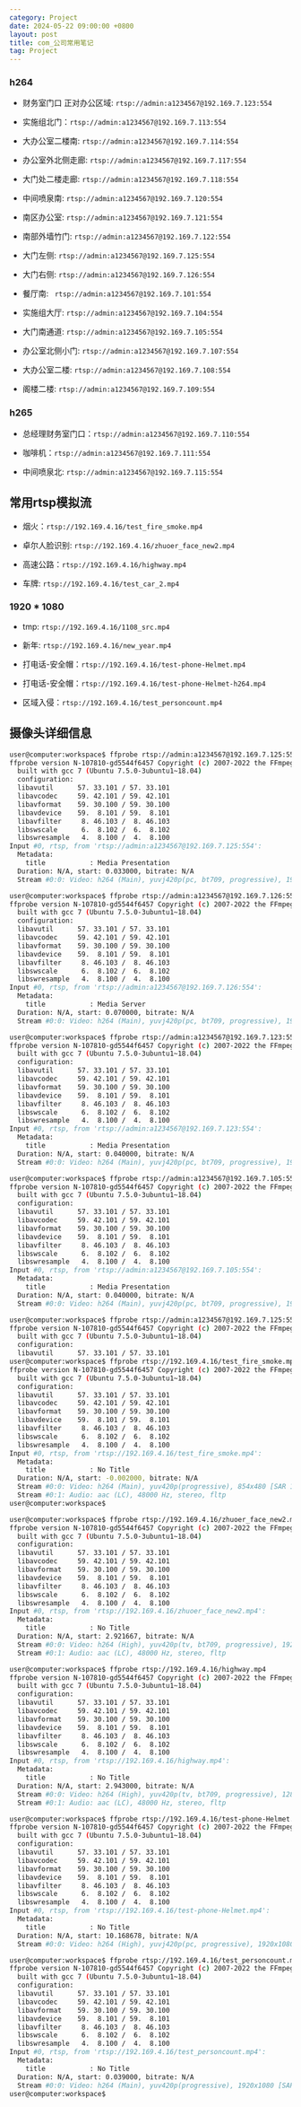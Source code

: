 ```yaml
---
category: Project
date: 2024-05-22 09:00:00 +0800
layout: post
title: com_公司常用笔记
tag: Project
---
```


### h264

+ 财务室门口 正对办公区域: `rtsp://admin:a1234567@192.169.7.123:554`

+ 实施组北门：`rtsp://admin:a1234567@192.169.7.113:554`

+ 大办公室二楼南: `rtsp://admin:a1234567@192.169.7.114:554`

+ 办公室外北侧走廊: `rtsp://admin:a1234567@192.169.7.117:554`

+ 大门处二楼走廊: `rtsp://admin:a1234567@192.169.7.118:554`

+ 中间喷泉南: `rtsp://admin:a1234567@192.169.7.120:554`

+ 南区办公室: `rtsp://admin:a1234567@192.169.7.121:554`

+ 南部外墙竹门: `rtsp://admin:a1234567@192.169.7.122:554`

+ 大门左侧: `rtsp://admin:a1234567@192.169.7.125:554`

+ 大门右侧: `rtsp://admin:a1234567@192.169.7.126:554`

+ 餐厅南: ` rtsp://admin:a1234567@192.169.7.101:554`

+ 实施组大厅: `rtsp://admin:a1234567@192.169.7.104:554`

+ 大门南通道: `rtsp://admin:a1234567@192.169.7.105:554`

+ 办公室北侧小门: ` rtsp://admin:a1234567@192.169.7.107:554 `

+ 大办公室二楼: ` rtsp://admin:a1234567@192.169.7.108:554 `

+ 阁楼二楼: ` rtsp://admin:a1234567@192.169.7.109:554 `

### h265

+ 总经理财务室门口：`rtsp://admin:a1234567@192.169.7.110:554`

+ 咖啡机：`rtsp://admin:a1234567@192.169.7.111:554`

+ 中间喷泉北: `rtsp://admin:a1234567@192.169.7.115:554`

## 常用rtsp模拟流

+ 烟火：`rtsp://192.169.4.16/test_fire_smoke.mp4`

+ 卓尔人脸识别: `rtsp://192.169.4.16/zhuoer_face_new2.mp4`

+ 高速公路：`rtsp://192.169.4.16/highway.mp4`

+ 车牌: `rtsp://192.169.4.16/test_car_2.mp4`

### 1920 * 1080 

+ tmp: `rtsp://192.169.4.16/1108_src.mp4`

+ 新年: `rtsp://192.169.4.16/new_year.mp4`

+ 打电话-安全帽：`rtsp://192.169.4.16/test-phone-Helmet.mp4`
+ 打电话-安全帽：`rtsp://192.169.4.16/test-phone-Helmet-h264.mp4`

+ 区域入侵：`rtsp://192.169.4.16/test_personcount.mp4`

## 摄像头详细信息

```bash
user@computer:workspace$ ffprobe rtsp://admin:a1234567@192.169.7.125:554
ffprobe version N-107810-gd5544f6457 Copyright (c) 2007-2022 the FFmpeg developers
  built with gcc 7 (Ubuntu 7.5.0-3ubuntu1~18.04)
  configuration: 
  libavutil      57. 33.101 / 57. 33.101
  libavcodec     59. 42.101 / 59. 42.101
  libavformat    59. 30.100 / 59. 30.100
  libavdevice    59.  8.101 / 59.  8.101
  libavfilter     8. 46.103 /  8. 46.103
  libswscale      6.  8.102 /  6.  8.102
  libswresample   4.  8.100 /  4.  8.100
Input #0, rtsp, from 'rtsp://admin:a1234567@192.169.7.125:554':
  Metadata:
    title           : Media Presentation
  Duration: N/A, start: 0.033000, bitrate: N/A
  Stream #0:0: Video: h264 (Main), yuvj420p(pc, bt709, progressive), 1920x1080, 30 fps, 30 tbr, 90k tbn
```

```bash
user@computer:workspace$ ffprobe rtsp://admin:a1234567@192.169.7.126:554
ffprobe version N-107810-gd5544f6457 Copyright (c) 2007-2022 the FFmpeg developers
  built with gcc 7 (Ubuntu 7.5.0-3ubuntu1~18.04)
  configuration: 
  libavutil      57. 33.101 / 57. 33.101
  libavcodec     59. 42.101 / 59. 42.101
  libavformat    59. 30.100 / 59. 30.100
  libavdevice    59.  8.101 / 59.  8.101
  libavfilter     8. 46.103 /  8. 46.103
  libswscale      6.  8.102 /  6.  8.102
  libswresample   4.  8.100 /  4.  8.100
Input #0, rtsp, from 'rtsp://admin:a1234567@192.169.7.126:554':
  Metadata:
    title           : Media Server
  Duration: N/A, start: 0.070000, bitrate: N/A
  Stream #0:0: Video: h264 (Main), yuvj420p(pc, bt709, progressive), 1920x1080, 25 fps, 25 tbr, 90k tbn
```

```bash
user@computer:workspace$ ffprobe rtsp://admin:a1234567@192.169.7.123:554
ffprobe version N-107810-gd5544f6457 Copyright (c) 2007-2022 the FFmpeg developers
  built with gcc 7 (Ubuntu 7.5.0-3ubuntu1~18.04)
  configuration: 
  libavutil      57. 33.101 / 57. 33.101
  libavcodec     59. 42.101 / 59. 42.101
  libavformat    59. 30.100 / 59. 30.100
  libavdevice    59.  8.101 / 59.  8.101
  libavfilter     8. 46.103 /  8. 46.103
  libswscale      6.  8.102 /  6.  8.102
  libswresample   4.  8.100 /  4.  8.100
Input #0, rtsp, from 'rtsp://admin:a1234567@192.169.7.123:554':
  Metadata:
    title           : Media Presentation
  Duration: N/A, start: 0.040000, bitrate: N/A
  Stream #0:0: Video: h264 (Main), yuvj420p(pc, bt709, progressive), 1920x1080, 25 fps, 25 tbr, 90k tbn
```

```bash
user@computer:workspace$ ffprobe rtsp://admin:a1234567@192.169.7.105:554
ffprobe version N-107810-gd5544f6457 Copyright (c) 2007-2022 the FFmpeg developers
  built with gcc 7 (Ubuntu 7.5.0-3ubuntu1~18.04)
  configuration: 
  libavutil      57. 33.101 / 57. 33.101
  libavcodec     59. 42.101 / 59. 42.101
  libavformat    59. 30.100 / 59. 30.100
  libavdevice    59.  8.101 / 59.  8.101
  libavfilter     8. 46.103 /  8. 46.103
  libswscale      6.  8.102 /  6.  8.102
  libswresample   4.  8.100 /  4.  8.100
Input #0, rtsp, from 'rtsp://admin:a1234567@192.169.7.105:554':
  Metadata:
    title           : Media Presentation
  Duration: N/A, start: 0.040000, bitrate: N/A
  Stream #0:0: Video: h264 (Main), yuvj420p(pc, bt709, progressive), 1920x1080, 25 fps, 25 tbr, 90k tbn
```

```bash
user@computer:workspace$ ffprobe rtsp://admin:a1234567@192.169.7.125:554
ffprobe version N-107810-gd5544f6457 Copyright (c) 2007-2022 the FFmpeg developers
  built with gcc 7 (Ubuntu 7.5.0-3ubuntu1~18.04)
  configuration: 
  libavutil      57. 33.101 / 57. 33.101
user@computer:workspace$ ffprobe rtsp://192.169.4.16/test_fire_smoke.mp4 
ffprobe version N-107810-gd5544f6457 Copyright (c) 2007-2022 the FFmpeg developers
  built with gcc 7 (Ubuntu 7.5.0-3ubuntu1~18.04)
  configuration: 
  libavutil      57. 33.101 / 57. 33.101
  libavcodec     59. 42.101 / 59. 42.101
  libavformat    59. 30.100 / 59. 30.100
  libavdevice    59.  8.101 / 59.  8.101
  libavfilter     8. 46.103 /  8. 46.103
  libswscale      6.  8.102 /  6.  8.102
  libswresample   4.  8.100 /  4.  8.100
Input #0, rtsp, from 'rtsp://192.169.4.16/test_fire_smoke.mp4':
  Metadata:
    title           : No Title
  Duration: N/A, start: -0.002000, bitrate: N/A
  Stream #0:0: Video: h264 (Main), yuv420p(progressive), 854x480 [SAR 1:1 DAR 427:240], 29.97 fps, 29.97 tbr, 90k tbn
  Stream #0:1: Audio: aac (LC), 48000 Hz, stereo, fltp
user@computer:workspace$ 
```

```bash
user@computer:workspace$ ffprobe rtsp://192.169.4.16/zhuoer_face_new2.mp4
ffprobe version N-107810-gd5544f6457 Copyright (c) 2007-2022 the FFmpeg developers
  built with gcc 7 (Ubuntu 7.5.0-3ubuntu1~18.04)
  configuration: 
  libavutil      57. 33.101 / 57. 33.101
  libavcodec     59. 42.101 / 59. 42.101
  libavformat    59. 30.100 / 59. 30.100
  libavdevice    59.  8.101 / 59.  8.101
  libavfilter     8. 46.103 /  8. 46.103
  libswscale      6.  8.102 /  6.  8.102
  libswresample   4.  8.100 /  4.  8.100
Input #0, rtsp, from 'rtsp://192.169.4.16/zhuoer_face_new2.mp4':
  Metadata:
    title           : No Title
  Duration: N/A, start: 2.921667, bitrate: N/A
  Stream #0:0: Video: h264 (High), yuv420p(tv, bt709, progressive), 1920x1080 [SAR 1:1 DAR 16:9], 60 fps, 60 tbr, 90k tbn
  Stream #0:1: Audio: aac (LC), 48000 Hz, stereo, fltp
```

```bash
user@computer:workspace$ ffprobe rtsp://192.169.4.16/highway.mp4
ffprobe version N-107810-gd5544f6457 Copyright (c) 2007-2022 the FFmpeg developers
  built with gcc 7 (Ubuntu 7.5.0-3ubuntu1~18.04)
  configuration: 
  libavutil      57. 33.101 / 57. 33.101
  libavcodec     59. 42.101 / 59. 42.101
  libavformat    59. 30.100 / 59. 30.100
  libavdevice    59.  8.101 / 59.  8.101
  libavfilter     8. 46.103 /  8. 46.103
  libswscale      6.  8.102 /  6.  8.102
  libswresample   4.  8.100 /  4.  8.100
Input #0, rtsp, from 'rtsp://192.169.4.16/highway.mp4':
  Metadata:
    title           : No Title
  Duration: N/A, start: 2.943000, bitrate: N/A
  Stream #0:0: Video: h264 (High), yuv420p(tv, bt709, progressive), 1280x720, 29.97 fps, 29.97 tbr, 90k tbn
  Stream #0:1: Audio: aac (LC), 48000 Hz, stereo, fltp
```

```bash
user@computer:workspace$ ffprobe rtsp://192.169.4.16/test-phone-Helmet.mp4
ffprobe version N-107810-gd5544f6457 Copyright (c) 2007-2022 the FFmpeg developers
  built with gcc 7 (Ubuntu 7.5.0-3ubuntu1~18.04)
  configuration: 
  libavutil      57. 33.101 / 57. 33.101
  libavcodec     59. 42.101 / 59. 42.101
  libavformat    59. 30.100 / 59. 30.100
  libavdevice    59.  8.101 / 59.  8.101
  libavfilter     8. 46.103 /  8. 46.103
  libswscale      6.  8.102 /  6.  8.102
  libswresample   4.  8.100 /  4.  8.100
Input #0, rtsp, from 'rtsp://192.169.4.16/test-phone-Helmet.mp4':
  Metadata:
    title           : No Title
  Duration: N/A, start: 10.168678, bitrate: N/A
  Stream #0:0: Video: h264 (High), yuvj420p(pc, progressive), 1920x1080, 24.67 fps, 24.67 tbr, 90k tbn
```

```bash
user@computer:workspace$ ffprobe rtsp://192.169.4.16/test_personcount.mp4
ffprobe version N-107810-gd5544f6457 Copyright (c) 2007-2022 the FFmpeg developers
  built with gcc 7 (Ubuntu 7.5.0-3ubuntu1~18.04)
  configuration: 
  libavutil      57. 33.101 / 57. 33.101
  libavcodec     59. 42.101 / 59. 42.101
  libavformat    59. 30.100 / 59. 30.100
  libavdevice    59.  8.101 / 59.  8.101
  libavfilter     8. 46.103 /  8. 46.103
  libswscale      6.  8.102 /  6.  8.102
  libswresample   4.  8.100 /  4.  8.100
Input #0, rtsp, from 'rtsp://192.169.4.16/test_personcount.mp4':
  Metadata:
    title           : No Title
  Duration: N/A, start: 0.039000, bitrate: N/A
  Stream #0:0: Video: h264 (Main), yuv420p(progressive), 1920x1080 [SAR 1:1 DAR 16:9], 25 fps, 25 tbr, 90k tbn
user@computer:workspace$ 
```

